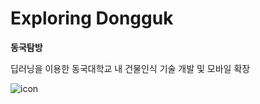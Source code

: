 # Exploring Dongguk
**동국탐방**

딥러닝을 이용한 동국대학교 내 건물인식 기술 개발 및 모바일 확장

![icon](https://user-images.githubusercontent.com/57933061/122952166-cf485780-d3b8-11eb-99f8-d0a3d6456923.png)



